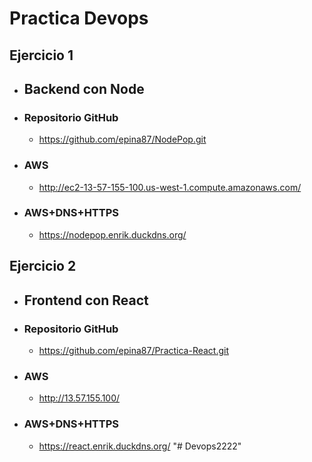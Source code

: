 # Practica Devops

 ## Ejercicio 1
- ## Backend con Node

- ### Repositorio GitHub 
  * https://github.com/epina87/NodePop.git

- ### AWS 
  * http://ec2-13-57-155-100.us-west-1.compute.amazonaws.com/

- ### AWS+DNS+HTTPS
  * https://nodepop.enrik.duckdns.org/

##

## Ejercicio 2
- ## Frontend con React

- ### Repositorio GitHub 
   * https://github.com/epina87/Practica-React.git

- ### AWS 
  * http://13.57.155.100/

- ### AWS+DNS+HTTPS
  * https://react.enrik.duckdns.org/
"# Devops2222" 
